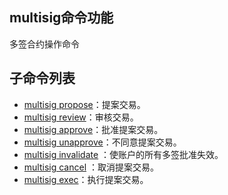 ## multisig命令功能

多签合约操作命令

## 子命令列表

- [multisig propose](multisig-propose.md)：提案交易。
- [multisig review](multisig-review.md)：审核交易。
- [multisig approve](multisig-approve.md)：批准提案交易。
- [multisig unapprove](multisig-unapprove.md)：不同意提案交易。
- [multisig invalidate](multisig-invalidate.md) ：使账户的所有多签批准失效。
- [multisig cancel](multisig-cancel.md) ：取消提案交易。
- [multisig exec](multisig-exec.md)：执行提案交易。